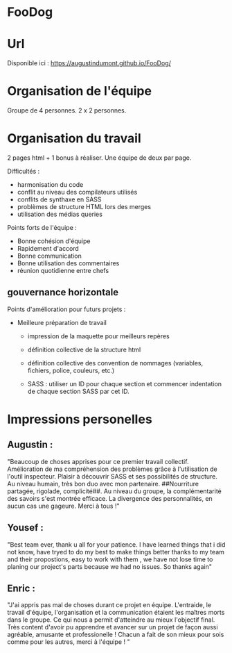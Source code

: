 # FooDog

# Url 

Disponible ici : 
https://augustindumont.github.io/FooDog/

# Organisation de l'équipe

Groupe de 4 personnes. 
2 x 2 personnes. 

# Organisation du travail
2 pages html + 1 bonus à réaliser. 
Une équipe de deux par page. 

Difficultés : 

- harmonisation du code
- conflit au niveau des compilateurs utilisés
- conflits de synthaxe en SASS
- problèmes de structure HTML lors des merges
- utilisation des médias queries


Points forts de l'équipe : 

- Bonne cohésion d'équipe
- Rapidement d'accord
- Bonne communication
- Bonne utilisation des commentaires
- réunion quotidienne entre chefs
## gouvernance horizontale


Points d'amélioration pour futurs projets : 

- Meilleure préparation de travail
	- impression de la maquette pour meilleurs repères
	- définition collective de la structure html
	- définition collective des convention de nommages (variables, fichiers, police, couleurs, etc.)
	
	- SASS : utiliser un ID pour chaque section et commencer indentation de chaque section SASS par cet ID. 


# Impressions personelles

## Augustin :

"Beaucoup de choses apprises pour ce premier travail collectif. Amélioration de ma compréhension des problèmes grâce à l'utilisation de l'outil inspecteur. Plaisir à découvrir SASS et ses possibilités de structure. Au niveau humain, très bon duo avec mon partenaire. ##Nourriture partagée, rigolade, complicité##. Au niveau du groupe, la complémentarité des savoirs s'est montrée efficace. La divergence des personnalités, en aucun cas une gageure. Merci à tous !"

## Yousef :

"Best team ever, thank u all for your patience. I have learned things that i did not know, have tryed to do my best to make things better thanks to my team and their propostions, easy to work with them , we have not lose time to planing our project's parts because we had no issues. So thanks again"

## Enric :

"J'ai appris pas mal de choses durant ce projet en équipe. L'entraide, le travail d'équipe, l'organisation et la communication étaient les maîtres morts dans le groupe. Ce qui nous a permit d'atteindre au mieux l'objectif final. Très content d'avoir pu apprendre et avancer sur un projet de façon aussi agréable, amusante et professionelle ! Chacun a fait de son mieux pour sois comme pour les autres, merci à l'équipe ! "


